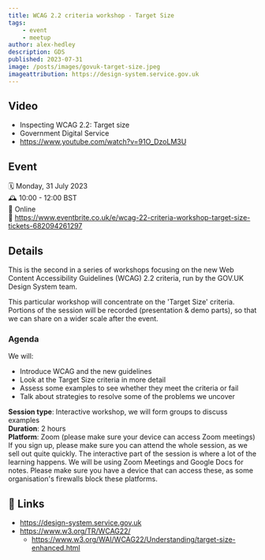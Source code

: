 ```yaml
---
title: WCAG 2.2 criteria workshop - Target Size
tags:
    - event
    - meetup
author: alex-hedley
description: GDS
published: 2023-07-31
image: /posts/images/govuk-target-size.jpeg
imageattribution: https://design-system.service.gov.uk
---
```


<!-- # WCAG 2.2 criteria workshop - Target Size -->

## Video

<?# YouTube 91O_DzoLM3U /?>

- Inspecting WCAG 2.2: Target size
- Government Digital Service
- https://www.youtube.com/watch?v=91O_DzoLM3U

## Event

🗓️ Monday, 31 July 2023  
🕰️ 10:00 - 12:00 BST  
📍 Online  
🔗 https://www.eventbrite.co.uk/e/wcag-22-criteria-workshop-target-size-tickets-682094261297  

## Details

This is the second in a series of workshops focusing on the new Web Content Accessibility Guidelines (WCAG) 2.2 criteria, run by the GOV.UK Design System team.

T﻿his particular workshop will concentrate on the 'Target Size' criteria. Portions of the session will be recorded (presentation & demo parts), so that we can share on a wider scale after the event.

### Agenda

We will:

- Introduce WCAG and the new guidelines
- Look at the Target Size criteria in more detail
- Assess some examples to see whether they meet the criteria or fail
- Talk about strategies to resolve some of the problems we uncover

**Session type**: Interactive workshop, we will form groups to discuss examples  
**Duration**: 2 hours  
**Platform**: Zoom (please make sure your device can access Zoom meetings)  
If you sign up, please make sure you can attend the whole session, as we sell out quite quickly. The interactive part of the session is where a lot of the learning happens.
We will be using Zoom Meetings and Google Docs for notes. Please make sure you have a device that can access these, as some organisation's firewalls block these platforms.

## 🔗 Links

- https://design-system.service.gov.uk
- https://www.w3.org/TR/WCAG22/
  - https://www.w3.org/WAI/WCAG22/Understanding/target-size-enhanced.html
